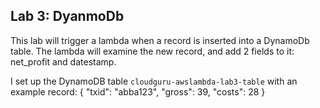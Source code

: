 ## Lab 3: DyanmoDb

This lab will trigger a lambda when a record is inserted into a DynamoDb table. The lambda will examine the new record, and add 2 fields to it: net_profit and datestamp.

I set up the DynamoDB table `cloudguru-awslambda-lab3-table` with an example record:
{
  "txid": "abba123",
  "gross": 39,
  "costs": 28
}
